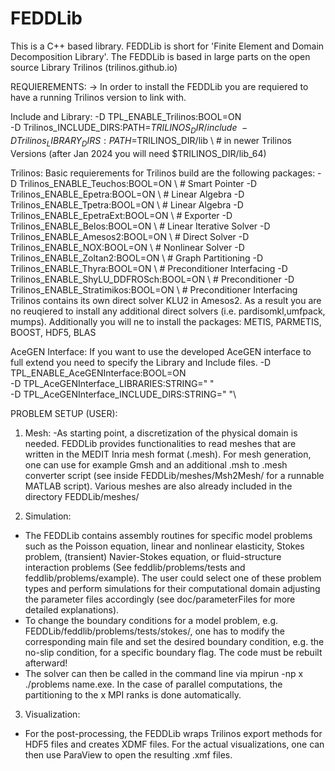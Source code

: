 # FEDDLib
This is a C++ based library. FEDDLib is short for 'Finite Element and Domain Decomposition Library'. The FEDDLib is based in large parts on the open source Library Trilinos (trilinos.github.io)


REQUIEREMENTS:
  -> In order to install the FEDDLib you are requiered to have a running Trilinos version to link with. 
  
Include and Library:
-D TPL_ENABLE_Trilinos:BOOL=ON \
-D Trilinos_INCLUDE_DIRS:PATH=$TRILINOS_DIR/include \
-D Trilinos_LIBRARY_DIRS:PATH=$TRILINOS_DIR/lib \ # in newer Trilinos Versions (after Jan 2024 you will need  $TRILINOS_DIR/lib_64)

Trilinos:
Basic requierements for Trilinos build are the following packages:
    -D Trilinos_ENABLE_Teuchos:BOOL=ON \  # Smart Pointer
    -D Trilinos_ENABLE_Epetra:BOOL=ON \   # Linear Algebra
    -D Trilinos_ENABLE_Tpetra:BOOL=ON \   # Linear Algebra
    -D Trilinos_ENABLE_EpetraExt:BOOL=ON \ # Exporter
    -D Trilinos_ENABLE_Belos:BOOL=ON \   # Linear Iterative Solver
    -D Trilinos_ENABLE_Amesos2:BOOL=ON \ # Direct Solver
    -D Trilinos_ENABLE_NOX:BOOL=ON \ # Nonlinear Solver
    -D Trilinos_ENABLE_Zoltan2:BOOL=ON \ # Graph Partitioning
    -D Trilinos_ENABLE_Thyra:BOOL=ON \ # Preconditioner Interfacing
    -D Trilinos_ENABLE_ShyLU_DDFROSch:BOOL=ON \ # Preconditioner
    -D Trilinos_ENABLE_Stratimikos:BOOL=ON \ # Preconditioner Interfacing
Trilinos contains its own direct solver KLU2 in Amesos2. As a result you are no reuqiered to install any additional direct solvers (i.e. pardisomkl,umfpack, mumps).
Additionally you will ne to install the packages: METIS, PARMETIS, BOOST, HDF5, BLAS

AceGEN Interface:
If you want to use the developed AceGEN interface to full extend you need to specify the Library and Include files.
-D TPL_ENABLE_AceGENInterface:BOOL=ON \
-D TPL_AceGENInterface_LIBRARIES:STRING=" "\
-D TPL_AceGENInterface_INCLUDE_DIRS:STRING=" "\




PROBLEM SETUP (USER):

1. Mesh:
-As starting point, a discretization of the physical domain is needed. FEDDLib provides functionalities to read meshes that are written in the
MEDIT Inria mesh format (.mesh). For mesh generation, one can use for example Gmsh and an additional .msh to .mesh converter script (see inside
FEDDLib/meshes/Msh2Mesh/ for a runnable MATLAB script). Various meshes are also already included in the directory FEDDLib/meshes/

2. Simulation:
- The FEDDLib contains assembly routines for specific model problems such as the Poisson equation, linear and nonlinear elasticity, Stokes problem,
(transient) Navier-Stokes equation, or fluid-structure interaction problems (See feddlib/problems/tests and feddlib/problems/example). The user could select one of these problem types and perform simulations 
for their computational domain adjusting the parameter files accordingly (see doc/parameterFiles for more detailed explanations). 
- To change the boundary conditions for a model problem, e.g. FEDDLib/feddlib/problems/tests/stokes/, one has to modify the corresponding main file and set the desired boundary
condition, e.g. the no-slip condition, for a specific boundary flag. The code must be rebuilt afterward!
- The solver can then be called in the command line via mpirun -np x ./problems name.exe. In the case of parallel computations, the partitioning to the x MPI ranks is done automatically.

3. Visualization:
- For the post-processing, the FEDDLib wraps Trilinos export methods for HDF5 files and creates XDMF files. For the actual visualizations, one can then use ParaView to open the resulting .xmf files.

 
